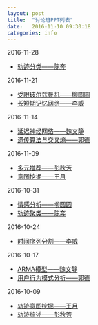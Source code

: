 ```yaml
---
layout: post
title:  "讨论班PPT列表"
date:   2016-11-10 09:30:18
categories: info
---
```


<div>2016-11-28
	<ul>
		<li><a href ="{{site.url}}/files/2016-11-28-1.pdf">轨迹分类——陈奔</a></li>
	</ul>
</div>

<div>2016-11-21
	<ul>
		<li><a href ="{{site.url}}/files/2016-11-21-1.pdf">受限玻尔兹曼机——柳圆圆</a></li>
		<li><a href ="{{site.url}}/files/2016-11-21-2.pdf">长短期记忆网络——李威</a></li>
	</ul>
</div>

<div>2016-11-14
	<ul>
		<li><a href ="{{site.url}}/files/2016-11-14-1.pdf">延迟神经网络——魏文静</a></li>
		<li><a href ="{{site.url}}/files/2016-11-14-2.pdf">遗传算法与交叉熵——郭德</a></li>
	</ul>
</div>

<div>2016-11-09
	<ul>
		<li><a href ="{{site.url}}/files/2016-11-09-1.pptx">多元推荐——彭秋芳</a></li>
		<li><a href ="{{site.url}}/files/2016-11-09-2.pdf">意图挖掘——王月</a></li>
	</ul>
</div>

<div>2016-10-31
	<ul>
		<li><a href ="{{site.url}}/files/2016-10-31-1.pptx">情感分析——柳圆圆</a></li>
		<li><a href ="{{site.url}}/files/2016-10-31-2.pptx">轨迹聚类——陈奔</a></li>
	</ul>
</div>

<div>2016-10-24
	<ul>
		<li><a href ="{{site.url}}/files/2016-10-24-1.ppt">时间序列分割——李威</a></li>
	</ul>
</div>

<div>2016-10-17
	<ul>
		<li><a href ="{{site.url}}/files/2016-10-17-1.pdf">ARMA模型——魏文静</a></li>
		<li><a href ="{{site.url}}/files/2016-10-17-2.pptx">用户行为模式分析——郭德</a></li>
	</ul>
</div>

<div>2016-10-09
	<ul>
		<li><a href ="{{site.url}}/files/2016-10-09-1.pptx">轨迹意图挖掘——王月</a></li>
		<li><a href ="{{site.url}}/files/2016-10-09-2.pptx">轨迹综述——彭秋芳</a></li>
	</ul>
</div>
